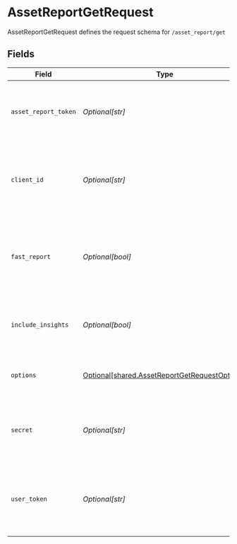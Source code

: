 # AssetReportGetRequest

AssetReportGetRequest defines the request schema for `/asset_report/get`


## Fields

| Field                                                                                                                                                                                | Type                                                                                                                                                                                 | Required                                                                                                                                                                             | Description                                                                                                                                                                          |
| ------------------------------------------------------------------------------------------------------------------------------------------------------------------------------------ | ------------------------------------------------------------------------------------------------------------------------------------------------------------------------------------ | ------------------------------------------------------------------------------------------------------------------------------------------------------------------------------------ | ------------------------------------------------------------------------------------------------------------------------------------------------------------------------------------ |
| `asset_report_token`                                                                                                                                                                 | *Optional[str]*                                                                                                                                                                      | :heavy_minus_sign:                                                                                                                                                                   | A token that can be provided to endpoints such as `/asset_report/get` or `/asset_report/pdf/get` to fetch or update an Asset Report.                                                 |
| `client_id`                                                                                                                                                                          | *Optional[str]*                                                                                                                                                                      | :heavy_minus_sign:                                                                                                                                                                   | Your Plaid API `client_id`. The `client_id` is required and may be provided either in the `PLAID-CLIENT-ID` header or as part of a request body.                                     |
| `fast_report`                                                                                                                                                                        | *Optional[bool]*                                                                                                                                                                     | :heavy_minus_sign:                                                                                                                                                                   | `true` to fetch "fast" version of asset report. Defaults to false if omitted. Can only be used if `/asset_report/create` was called with `options.add_ons` set to `["fast_assets"]`. |
| `include_insights`                                                                                                                                                                   | *Optional[bool]*                                                                                                                                                                     | :heavy_minus_sign:                                                                                                                                                                   | `true` if you would like to retrieve the Asset Report with Insights, `false` otherwise. This field defaults to `false` if omitted.                                                   |
| `options`                                                                                                                                                                            | [Optional[shared.AssetReportGetRequestOptions]](../../models/shared/assetreportgetrequestoptions.md)                                                                                 | :heavy_minus_sign:                                                                                                                                                                   | An optional object to filter or add data to `/asset_report/get` results. If provided, must be non-`null`.                                                                            |
| `secret`                                                                                                                                                                             | *Optional[str]*                                                                                                                                                                      | :heavy_minus_sign:                                                                                                                                                                   | Your Plaid API `secret`. The `secret` is required and may be provided either in the `PLAID-SECRET` header or as part of a request body.                                              |
| `user_token`                                                                                                                                                                         | *Optional[str]*                                                                                                                                                                      | :heavy_minus_sign:                                                                                                                                                                   | The user token associated with the User for which to create an asset report for. The latest asset report associated with the User will be returned                                   |
